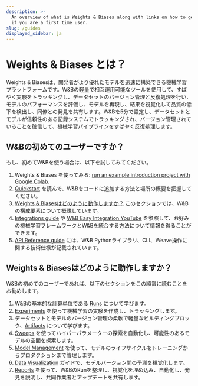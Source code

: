 ```yaml
---
description: >-
  An overview of what is Weights & Biases along with links on how to get started
  if you are a first time user.
slug: /guides
displayed_sidebar: ja
---
```


# Weights & Biases とは？

Weights & Biasesは、開発者がより優れたモデルを迅速に構築できる機械学習プラットフォームです。W&Bの軽量で相互運用可能なツールを使用して、すばやく実験をトラッキングし、データセットのバージョン管理と反復処理を行い、モデルのパフォーマンスを評価し、モデルを再現し、結果を視覚化して品質の低下を検出し、同僚との発見を共有します。W&Bを5分で設定し、データセットとモデルが信頼性のある記録システムでトラッキングされ、バージョン管理されていることを確信して、機械学習パイプラインをすばやく反復処理します。

<!-- ![](@site/static/images/general/diagram_2021.png) -->

## W&Bの初めてのユーザーですか？

もし、初めてW&Bを使う場合は、以下を試してみてください。

1. Weights & Biases を使ってみる: [run an example introduction project with Google Colab](http://wandb.me/intro).
1. [Quickstart](../quickstart.md) を読んで、W&Bをコードに追加する方法と場所の概要を把握してください。
1. [Weights & Biasesはどのように動作しますか？](#how-does-weights--biases-work) このセクションでは、W&Bの構成要素について概説しています。
1. [Integrations guide](./integrations/intro.md) や [W&B Easy Integration YouTube](https://www.youtube.com/playlist?list=PLD80i8An1OEGDADxOBaH71ZwieZ9nmPGC) を参照して、お好みの機械学習フレームワークとW&Bを統合する方法について情報を得ることができます。
1. [API Reference guide](../ref/README.md) には、W&B Pythonライブラリ、CLI、Weave操作に関する技術仕様が記載されています。

## Weights & Biasesはどのように動作しますか？

W&Bの初めてのユーザーであれば、以下のセクションをこの順番に読むことをお勧めします。

1. W&Bの基本的な計算単位である [Runs](./runs/intro.md) について学びます。
2. [Experiments](./track/intro.md) を使って機械学習の実験を作成し、トラッキングします。
3. データセットとモデルのバージョン管理の柔軟で軽量なビルディングブロック、[Artifacts](./artifacts/intro.md) について学びます。
4. [Sweeps](./sweeps/intro.md) を使ってハイパーパラメーターの探索を自動化し、可能性のあるモデルの空間を探索します。
5. [Model Management](./models/intro.md) を使って、モデルのライフサイクルをトレーニングからプロダクションまで管理します。
6. [Data Visualization](./data-vis/intro.md) ガイドで、モデルバージョン間の予測を視覚化します。
7. [Reports](./reports/intro.md) を使って、W&BのRunを整理し、視覚化を埋め込み、自動化し、発見を説明し、共同作業者とアップデートを共有します。